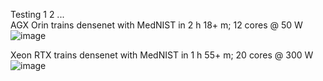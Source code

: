 Testing 1 2 ...  
AGX Orin trains densenet with MedNIST in 2 h 18+ m; 12 cores @ 50 W
![image](https://user-images.githubusercontent.com/71346897/192125792-f9600888-2ed7-4384-89e4-4be9fa0d7b47.png)

Xeon RTX trains densenet with MedNIST in 1 h 55+ m; 20 cores @ 300 W
![image](https://user-images.githubusercontent.com/71346897/192125960-ebe8ec71-497c-42b0-b085-febd0911b687.png)
